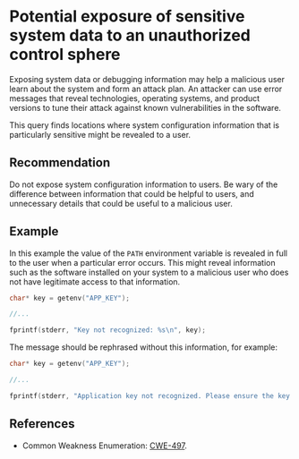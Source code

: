 # Potential exposure of sensitive system data to an unauthorized control sphere
Exposing system data or debugging information may help a malicious user learn about the system and form an attack plan. An attacker can use error messages that reveal technologies, operating systems, and product versions to tune their attack against known vulnerabilities in the software.

This query finds locations where system configuration information that is particularly sensitive might be revealed to a user.


## Recommendation
Do not expose system configuration information to users. Be wary of the difference between information that could be helpful to users, and unnecessary details that could be useful to a malicious user.


## Example
In this example the value of the `PATH` environment variable is revealed in full to the user when a particular error occurs. This might reveal information such as the software installed on your system to a malicious user who does not have legitimate access to that information.


```cpp
char* key = getenv("APP_KEY");

//...

fprintf(stderr, "Key not recognized: %s\n", key);
```
The message should be rephrased without this information, for example:


```cpp
char* key = getenv("APP_KEY");

//...

fprintf(stderr, "Application key not recognized. Please ensure the key is correct or contact a system administrator.\n", key);
```

## References
* Common Weakness Enumeration: [CWE-497](https://cwe.mitre.org/data/definitions/497.html).
